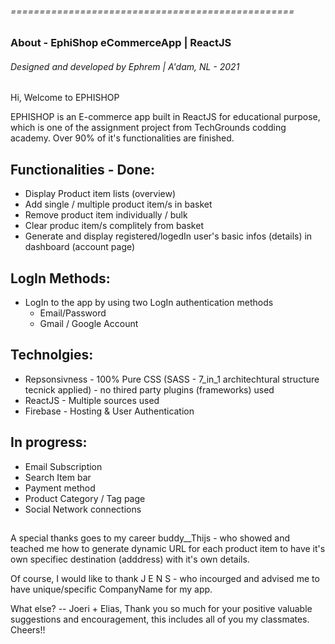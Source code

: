 ###### =================================================

### About - EphiShop eCommerceApp | ReactJS

###### Designed and developed by Ephrem | A'dam, NL - 2021

## 

Hi, Welcome to EPHISHOP

EPHISHOP is an E-commerce app built in ReactJS for educational purpose, which is one of the assignment project from TechGrounds codding academy.
Over 90% of it's functionalities are finished.

## Functionalities - Done:

- Display Product item lists (overview)
- Add single / multiple product item/s in basket
- Remove product item individually / bulk
- Clear produc item/s complitely from basket
- Generate and display registered/logedIn user's basic infos (details) in dashboard (account page)

## LogIn Methods:

- LogIn to the app by using two LogIn authentication methods
  - Email/Password
  - Gmail / Google Account

## Technolgies:

- Repsonsivness - 100% Pure CSS (SASS - 7_in_1 architechtural structure tecnick applied) - no thired party plugins (frameworks) used
- ReactJS - Multiple sources used
- Firebase - Hosting & User Authentication


## In progress:

- Email Subscription
- Search Item bar
- Payment method
- Product Category / Tag page
- Social Network connections
## 
A special thanks goes to my career buddy\_\_Thijs - who showed and teached me how to generate dynamic URL for each product item to have it's own specifiec destination (adddress) with it's own details.

Of course, I would like to thank J E N S - who incourged and advised me to have unique/specific CompanyName for my app.

What else? -- Joeri + Elias, Thank you so much for your positive valuable suggestions and encouragement, this includes all of you my classmates.
Cheers!!
